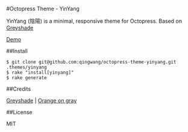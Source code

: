 #Octopress Theme - YinYang

YinYang (陰陽) is a minimal, responsive theme for Octopress.
Based on [Greyshade](https://github.com/shashankmehta/greyshade)

[Demo](http://webabie.com)

##Install

	$ git clone git@github.com:qingwang/octopress-theme-yinyang.git .themes/yinyang
	$ rake "install[yinyang]"
	$ rake generate

##Credits

[Greyshade](https://github.com/shashankmehta/greyshade) | [Orange on gray](https://kuler.adobe.com/Orange-on-gray-color-theme-2221/)

##License

MIT
